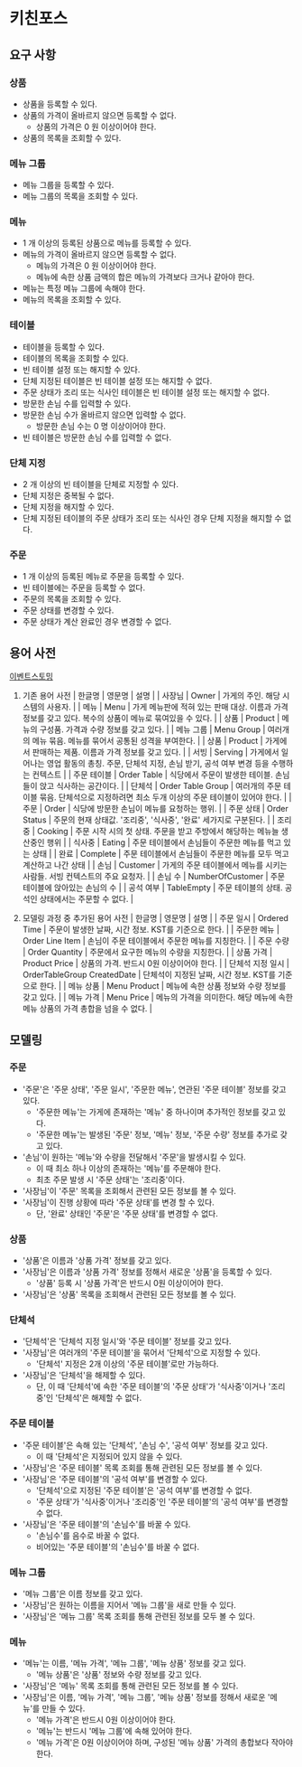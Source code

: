 # 키친포스

## 요구 사항

### 상품

* 상품을 등록할 수 있다.
* 상품의 가격이 올바르지 않으면 등록할 수 없다.
    * 상품의 가격은 0 원 이상이어야 한다.
* 상품의 목록을 조회할 수 있다.

### 메뉴 그룹

* 메뉴 그룹을 등록할 수 있다.
* 메뉴 그룹의 목록을 조회할 수 있다.

### 메뉴

* 1 개 이상의 등록된 상품으로 메뉴를 등록할 수 있다.
* 메뉴의 가격이 올바르지 않으면 등록할 수 없다.
    * 메뉴의 가격은 0 원 이상이어야 한다.
    * 메뉴에 속한 상품 금액의 합은 메뉴의 가격보다 크거나 같아야 한다.
* 메뉴는 특정 메뉴 그룹에 속해야 한다.
* 메뉴의 목록을 조회할 수 있다.

### 테이블

* 테이블을 등록할 수 있다.
* 테이블의 목록을 조회할 수 있다.
* 빈 테이블 설정 또는 해지할 수 있다.
* 단체 지정된 테이블은 빈 테이블 설정 또는 해지할 수 없다.
* 주문 상태가 조리 또는 식사인 테이블은 빈 테이블 설정 또는 해지할 수 없다.
* 방문한 손님 수를 입력할 수 있다.
* 방문한 손님 수가 올바르지 않으면 입력할 수 없다.
    * 방문한 손님 수는 0 명 이상이어야 한다.
* 빈 테이블은 방문한 손님 수를 입력할 수 없다.

### 단체 지정

* 2 개 이상의 빈 테이블을 단체로 지정할 수 있다.
* 단체 지정은 중복될 수 없다.
* 단체 지정을 해지할 수 있다.
* 단체 지정된 테이블의 주문 상태가 조리 또는 식사인 경우 단체 지정을 해지할 수 없다.

### 주문

* 1 개 이상의 등록된 메뉴로 주문을 등록할 수 있다.
* 빈 테이블에는 주문을 등록할 수 없다.
* 주문의 목록을 조회할 수 있다.
* 주문 상태를 변경할 수 있다.
* 주문 상태가 계산 완료인 경우 변경할 수 없다.

## 용어 사전

[이벤트스토밍](https://miro.com/app/board/o9J_kvNy5_Q=/)

1. 기존 용어 사전
| 한글명 | 영문명 | 설명 |
| 사장님 | Owner | 가게의 주인. 해당 시스템의 사용자. |
| 메뉴 | Menu | 가게 메뉴판에 적혀 있는 판매 대상. 이름과 가격 정보를 갖고 있다. 복수의 상품이 메뉴로 묶여있을 수 있다. |
| 상품 | Product | 메뉴의 구성품. 가격과 수량 정보를 갖고 있다. |
| 메뉴 그룹 | Menu Group | 여러개의 메뉴 묶음. 메뉴를 묶어서 공통된 성격을 부여한다. |
| 상품 | Product | 가게에서 판매하는 제품. 이름과 가격 정보를 갖고 있다. |
| 서빙 | Serving | 가게에서 일어나는 영업 활동의 총칭. 주문, 단체석 지정, 손님 받기, 공석 여부 변경 등을 수행하는 컨텍스트 |
| 주문 테이블 | Order Table | 식당에서 주문이 발생한 테이블. 손님들이 앉고 식사하는 공간이다. |
| 단체석 | Order Table Group | 여러개의 주문 테이블 묶음. 단체석으로 지정하려면 최소 두개 이상의 주문 테이블이 있어야 한다. |
| 주문 | Order | 식당에 방문한 손님이 메뉴를 요청하는 행위. |
| 주문 상태 | Order Status | 주문의 현재 상태값. '조리중', '식사중', '완료' 세가지로 구분된다. |
| 조리중 | Cooking | 주문 시작 시의 첫 상태. 주문을 받고 주방에서 해당하는 메뉴늘 생산중인 행위 |
| 식사중 | Eating | 주문 테이블에서 손님들이 주문한 메뉴를 먹고 있는 상태 |
| 완료 | Complete | 주문 테이블에서 손님들이 주문한 메뉴를 모두 먹고 계산하고 나간 상태 |
| 손님 | Customer | 가게의 주문 테이블에서 메뉴를 시키는 사람들. 서빙 컨텍스트의 주요 요청자. |
| 손님 수 | NumberOfCustomer | 주문 테이블에 앉아있는 손님의 수 |
| 공석 여부 | TableEmpty | 주문 테이블의 상태. 공석인 상태에서는 주문할 수 없다. |

2. 모델링 과정 중 추가된 용어 사전
| 한글명 | 영문명 | 설명 |
| 주문 일시 | Ordered Time | 주문이 발생한 날짜, 시간 정보. KST를 기준으로 한다. |
| 주문한 메뉴 | Order Line Item | 손님이 주문 테이블에서 주문한 메뉴를 지칭한다. |
| 주문 수량 | Order Quantity | 주문에서 요구한 메뉴의 수량을 지칭한다. |
| 상품 가격 | Product Price | 상품의 가격. 반드시 0원 이상이어야 한다. |
| 단체석 지정 일시 | OrderTableGroup CreatedDate | 단체석이 지정된 날짜, 시간 정보. KST를 기준으로 한다. |
| 메뉴 상품 | Menu Product | 메뉴에 속한 상품 정보와 수량 정보를 갖고 있다. |
| 메뉴 가격 | Menu Price | 메뉴의 가격을 의미한다. 해당 메뉴에 속한 메뉴 상품의 가격 총합을 넘을 수 없다. | 

## 모델링
### 주문
- '주문'은 '주문 상태', '주문 일시', '주문한 메뉴', 연관된 '주문 테이블' 정보를 갖고 있다.
    - '주문한 메뉴'는 가게에 존재하는 '메뉴' 중 하나이며 추가적인 정보를 갖고 있다.
    - '주문한 메뉴'는 발생된 '주문' 정보, '메뉴' 정보, '주문 수량' 정보를 추가로 갖고 있다.
- '손님'이 원하는 '메뉴'와 수량을 전달해서 '주문'을 발생시킬 수 있다.
    - 이 때 최소 하나 이상의 존재하는 '메뉴'를 주문해야 한다.
    - 최초 주문 발생 시 '주문 상태'는 '조리중'이다.
- '사장님'이 '주문' 목록을 조회해서 관련된 모든 정보를 볼 수 있다.
- '사장님'이 진행 상황에 따라 '주문 상태'를 변경 할 수 있다.
    - 단, '완료' 상태인 '주문'은 '주문 상태'를 변경할 수 없다.
    
### 상품
- '상품'은 이름과 '상품 가격' 정보를 갖고 있다.
- '사장님'은 이름과 '상품 가격' 정보를 정해서 새로운 '상품'을 등록할 수 있다.
    - '상품' 등록 시 '상품 가격'은 반드시 0원 이상이어야 한다.
- '사장님'은 '상품' 목록을 조회해서 관련된 모든 정보를 볼 수 있다.

### 단체석
- '단체석'은 '단체석 지정 일시'와 '주문 테이블' 정보를 갖고 있다.
- '사장님'은 여러개의 '주문 테이블'을 묶어서 '단체석'으로 지정할 수 있다.
    - '단체석' 지정은 2개 이상의 '주문 테이블'로만 가능하다.
- '사장님'은 '단체석'을 해제할 수 있다.
    - 단, 이 때 '단체석'에 속한 '주문 테이블'의 '주문 상태'가 '식사중'이거나 '조리중'인 '단체석'은 해제할 수 없다.
    
### 주문 테이블
- '주문 테이블'은 속해 있는 '단체석', '손님 수', '공석 여부' 정보를 갖고 있다.
    - 이 때 '단체석'은 지정되어 있지 않을 수 있다.
- '사장님'은 '주문 테이블' 목록 조회를 통해 관련된 모든 정보를 볼 수 있다.
- '사장님'은 '주문 테이블'의 '공석 여부'를 변경할 수 있다.
    - '단체석'으로 지정된 '주문 테이블'은 '공석 여부'를 변경할 수 없다.
    - '주문 상태'가 '식사중'이거나 '조리중'인 '주문 테이블'의 '공석 여부'를 변경할 수 없다.
- '사장님'은 '주문 테이블'의 '손님수'를 바꿀 수 있다.
    - '손님수'를 음수로 바꿀 수 없다.
    - 비어있는 '주문 테이블'의 '손님수'를 바꿀 수 없다.

### 메뉴 그룹
- '메뉴 그룹'은 이름 정보를 갖고 있다.
- '사장님'은 원하는 이름을 지어서 '메뉴 그룹'을 새로 만들 수 있다.
- '사장님'은 '메뉴 그룹' 목록 조회를 통해 관련된 정보를 모두 볼 수 있다.

### 메뉴
- '메뉴'는 이름, '메뉴 가격', '메뉴 그룹', '메뉴 상품' 정보를 갖고 있다.
    - '메뉴 상품'은 '상품' 정보와 수량 정보를 갖고 있다.
- '사장님'은 '메뉴' 목록 조회를 통해 관련된 모든 정보를 볼 수 있다.
- '사장님'은 이름, '메뉴 가격', '메뉴 그룹', '메뉴 상품' 정보를 정해서 새로운 '메뉴'를 만들 수 있다.
    - '메뉴 가격'은 반드시 0원 이상이어야 한다.
    - '메뉴'는 반드시 '메뉴 그룹'에 속해 있어야 한다.
    - '메뉴 가격'은 0원 이상이어야 하며, 구성된 '메뉴 상품' 가격의 총합보다 작아야 한다.
